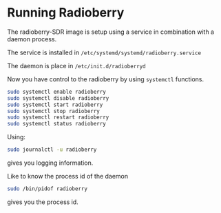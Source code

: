 # Running Radioberry

The radioberry-SDR image is setup using a service in combination with a daemon process.

The service is installed in `/etc/systemd/systemd/radioberry.service`

The daemon is place in `/etc/init.d/radioberryd`

Now you have control to the radioberry by using `systemctl` functions.

```sh
sudo systemctl enable radioberry
sudo systemctl disable radioberry
sudo systemctl start radioberry
sudo systemctl stop radioberry
sudo systemctl restart radioberry
sudo systemctl status radioberry
```

Using:

```sh
sudo journalctl -u radioberry
```

gives you logging information.

Like to know the process id of the daemon

```sh
sudo /bin/pidof radioberry
```

gives you the process id.
